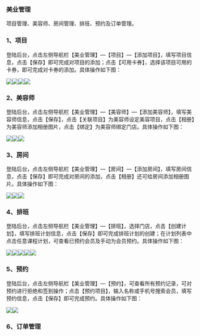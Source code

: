 ### 美业管理

项目管理、美容师、房间管理、排班、预约及订单管理。

### 1、项目

登陆后台，点击左侧导航栏【美业管理】—【项目】—【添加项目】，填写项目信息，点击【保存】即可完成对项目的添加；点击【可用卡券】，选择该项目可用的卡券，即可完成对卡券的添加。具体操作如下图：

![](/assets/项目01.jpg)![](/assets/项目02.jpg)![](/assets/项目03.jpg)![](/assets/项目04.jpg)

### 2、美容师

登陆后台，点击左侧导航栏【美业管理】—【美容师】—【添加美容师】，填写美容师信息，点击【保存】，点击【关联项目】为美容师设定美容项目，点击【相册】为美容师添加相册图片，点击【绑定】为美容师绑定门店。具体操作如下图：

![](/assets/美容师01.jpg)![](/assets/美容师02.jpg)![](/assets/美容师03.jpg)

### 3、房间

登陆后台，点击左侧导航栏【美业管理】—【房间】—【添加房间】，填写房间信息，点击【保存】即可完成对房间的添加，点击【相册】还可给房间添加相册图片。具体操作如下图：

![](/assets/房间01.jpg)![](/assets/房间02.jpg)![](/assets/房间03.jpg)

### 4、排班

登陆后台，点击左侧导航栏【美业管理】—【排班】，选择门店，点击【创建计划】，填写排班计划信息，点击【保存】即可完成排班计划的创建；在计划列表中点击任意课程计划，可查看已预约会员及手动为会员预约。具体操作如下图：

![](/assets/排班01.jpg)![](/assets/排班02.jpg)![](/assets/排班03.jpg)![](/assets/排班04.jpg)![](/assets/排班05.jpg)

### 5、预约

登陆后台，点击左侧导航栏【美业管理】—【预约】，可查看所有预约记录，可对预约进行拒绝和签到操作；点击【预约项目】，输入名称或手机号搜索会员，填写预约信息，点击【保存】即可完成预约。具体操作如下图：

![](/assets/预约01.jpg)![](/assets/预约02.jpg)

### 6、订单管理





